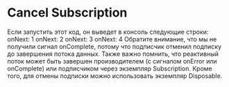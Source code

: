 # Cancel Subscription

Если запустить этот код, он выведет в консоль следующие строки:
onNext: 1
onNext: 2
onNext: 3
onNext: 4
Обратите внимание, что мы не получили сигнал onComplete, потому что подписчик отменил подписку до завершения потока данных. 
Также важно помнить, что реактивный поток может быть завершен производителем (с сигналом onError или onComplete) или 
подписчиком через экземпляр Subscription. Кроме того, для отмены подписки можно использовать экземпляр Disposable. 


